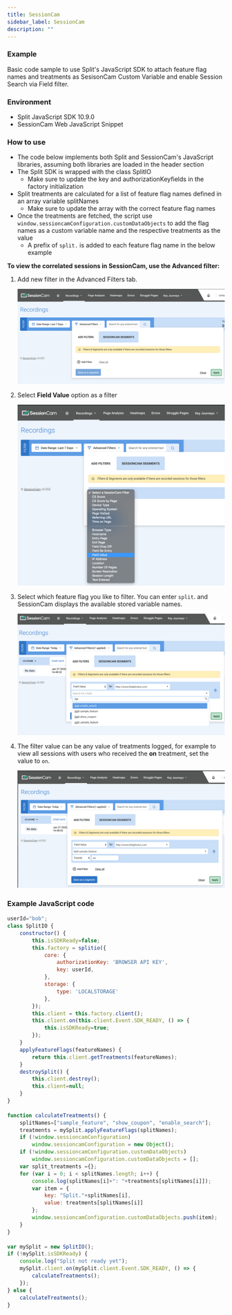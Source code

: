 ```yaml
---
title: SessionCam
sidebar_label: SessionCam
description: ""
---
```


<p>
  <button hidden style={{borderRadius:'8px', border:'1px', fontFamily:'Courier New', fontWeight:'800', textAlign:'left'}}> help.split.io link: https://help.split.io/hc/en-us/articles/360039246411-SessionCam <br /> ✘ images still hosted on help.split.io </button>
</p>

### Example

Basic code sample to use Split's JavaScript SDK to attach feature flag names and treatments as SesisonCam Custom Variable and enable Session Search via Field filter.

### Environment

* Split JavaScript SDK 10.9.0
* SessionCam Web JavaScript Snippet

### How to use

* The code below implements both Split and SessionCam's JavaScript libraries, assuming both libraries are loaded in the header section
* The Split SDK is wrapped with the class SplitIO
  * Make sure to update the key and authorizationKeyfields in the factory initialization
* Split treatments are calculated for a list of feature flag names defined in an array variable splitNames
  * Make sure to update the array with the correct feature flag names
* Once the treatments are fetched, the script use `window.sessioncamConfiguration.customDataObjects` to add the flag names as a custom variable name and the respective treatments as the value
  * A prefix of `split.` is added to each feature flag name in the below example

**To view the correlated sessions in SessionCam, use the Advanced filter:**

1. Add new filter in the Advanced Filters tab.

   ![](./static/sessioncam-step1.png)

2. Select **Field Value** option as a filter

   ![](./static/sessioncam-step2.png)

3. Select which feature flag you like to filter. You can enter `split`. and SessionCam displays the available stored variable names.

   ![](./static/sessioncam-step3.png)

4. The filter value can be any value of treatments logged, for example to view all sessions with users who received the **on** treatment, set the value to `on`.

   ![](./static/sessioncam-step4.png)

### Example JavaScript code

```javascript
userId="bob";
class SplitIO {
    constructor() {
        this.isSDKReady=false;
        this.factory = splitio({
            core: {
                authorizationKey: 'BROWSER API KEY',
                key: userId,
            },
            storage: {
                type: 'LOCALSTORAGE'
            },
        });
        this.client = this.factory.client();
        this.client.on(this.client.Event.SDK_READY, () => {
            this.isSDKReady=true;
        });
    }
    applyFeatureFlags(featureNames) {
        return this.client.getTreatments(featureNames);
    }
    destroySplit() {
        this.client.destroy();
        this.client=null;
    }
}

function calculateTreatments() {
    splitNames=["sample_feature", "show_coupon", "enable_search"];
    treatments = mySplit.applyFeatureFlags(splitNames);
    if (!window.sessioncamConfiguration)
        window.sessioncamConfiguration = new Object();    
    if (!window.sessioncamConfiguration.customDataObjects)
        window.sessioncamConfiguration.customDataObjects = [];
    var split_treatments ={};
    for (var i = 0; i < splitNames.length; i++) {
        console.log(splitNames[i]+": "+treatments[splitNames[i]]);
        var item = {        
            key: "Split."+splitNames[i],
            value: treatments[splitNames[i]]
        };        
        window.sessioncamConfiguration.customDataObjects.push(item);
    }
}

var mySplit = new SplitIO();
if (!mySplit.isSDKReady) {
    console.log("Split not ready yet");
    mySplit.client.on(mySplit.client.Event.SDK_READY, () => {
        calculateTreatments();
    });
} else {
    calculateTreatments();
}
```